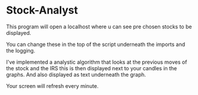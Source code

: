 # Stock-Analyst
This program will open a localhost where u can see pre chosen stocks to be displayed.

You can change these in the top of the script underneath the imports and the logging.

I've implemented a analystic algorithm that looks at the previous moves of the stock and the IRS
this is then displayed next to your candles in the graphs. And also displayed as text underneath the graph.

Your screen will refresh every minute.
